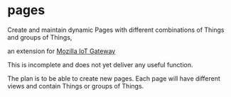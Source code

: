 # pages
Create and maintain dynamic Pages with different combinations of Things and groups of Things,

an extension for [Mozilla IoT Gateway](https://github.com/mozilla-iot/gateway)

This is incomplete and does not yet deliver any useful function.

The plan is to be able to create new pages. Each page will have different views and contain Things or groups of Things.
